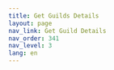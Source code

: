 ```yaml
---
title: Get Guilds Details
layout: page
nav_link: Get Guild Details
nav_order: 341
nav_level: 3
lang: en
---
```

